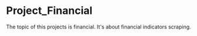 # Project_Financial
The topic of this projects is financial. It's about financial indicators scraping.
